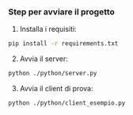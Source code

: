 ### Step per avviare il progetto

1. Installa i requisiti:
```bash
pip install -r requirements.txt
```

2. Avvia il server:
```bash
python ./python/server.py
```

3. Avvia il client di prova:
```bash
python ./python/client_esempio.py
```